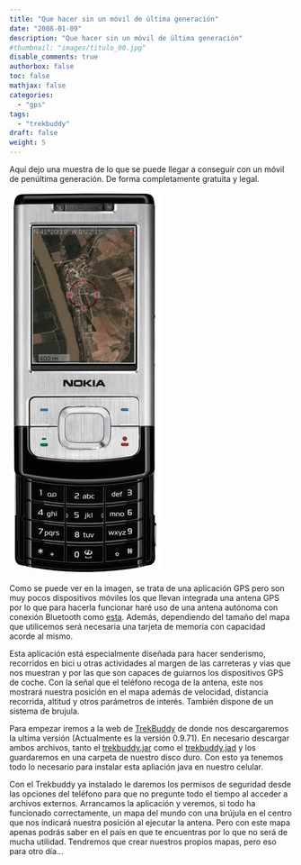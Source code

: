 ```yaml
---
title: "Que hacer sin un móvil de última generación"
date: "2008-01-09"
description: "Que hacer sin un móvil de última generación"
#thumbnail: "images/titulo_00.jpg"
disable_comments: true
authorbox: false
toc: false
mathjax: false
categories:
  - "gps"
tags:
  - "trekbuddy"
draft: false
weight: 5
---
```

Aquí dejo una muestra de lo que se puede llegar a conseguir con un móvil de penúltima generación. De forma completamente gratuita y legal.

![image][01]

Como se puede ver en la imagen, se trata de una aplicación GPS pero son muy pocos dispositivos móviles los que llevan integrada una antena GPS por lo que para hacerla funcionar haré uso de una antena autónoma con conexión Bluetooth como [esta][11]. Además, dependiendo del tamaño del mapa que utilicemos será necesaria una tarjeta de memoria con capacidad acorde al mismo.

Esta aplicación está especialmente diseñada para hacer senderismo, recorridos en bici u otras actividades al margen de las carreteras y vias que nos muestran y por las que son capaces de guiarnos los dispositivos GPS de coche. Con la señal que el teléfono recoga de la antena, este nos mostrará nuestra posición en el mapa además de velocidad, distancia recorrida, altitud y otros parámetros de interés. También dispone de un sistema de brujula.

Para empezar iremos a la web de [TrekBuddy][12] de donde nos descargaremos la ultima versión (Actualmente es la versión 0.9.71). En necesario descargar ambos archivos, tanto el [trekbuddy.jar][13] como el [trekbuddy.jad][14] y los guardaremos en una carpeta de nuestro disco duro. Con esto ya tenemos todo lo necesario para instalar esta apliación java en nuestro celular.

Con el Trekbuddy ya instalado le daremos los permisos de seguridad desde las opciones del teléfono para que no pregunte todo el tiempo al acceder a archivos externos. Arrancamos la aplicación y veremos, si todo ha funcionado correctamente, un mapa del mundo con una brújula en el centro que nos indicará nuestra posición al ejecutar la antena. Pero con este mapa apenas podrás saber en el país en que te encuentras por lo que no será de mucha utilidad. Tendremos que crear nuestros propios mapas, pero eso para otro día...

[01]: /images/20080110_movil.jpg

[11]: http://www.woxter.com/contenido/productos2.php?idcategoria=19&id=209
[12]: http://www.trekbuddy.net
[13]: http://linuxtechs.net/kruch/tb/releases/0.9.71/trekbuddy.jar
[14]: http://linuxtechs.net/kruch/tb/releases/0.9.71/trekbuddy.jad